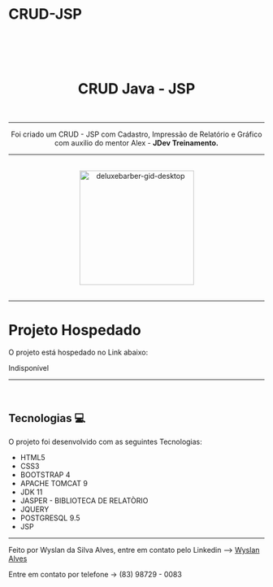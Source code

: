 # CRUD-JSP

<h1 align="center">
<br>
    <h1 align="center">CRUD Java - JSP</h1>
<br>
</h1>
<hr>
<p align="center">Foi criado um CRUD - JSP com Cadastro, Impressão de Relatório e Gráfico com auxilio do mentor Alex -  <strong>JDev Treinamento.</strong></p>
<hr> <br>

<div align="center">
    <img src="src/assets/20220719_162536.gif" alt="deluxebarber-gid-desktop" height="225">
    
</div>
<br>

---


# Projeto Hospedado

<p>O projeto está hospedado no Link abaixo:</p>
<!--<a href="https://matheus-bezerra.github.io/deluxeBarberShop/">https://matheus-bezerra.github.io/deluxeBarberShop/></a>-->Indisponível

---
<br>

## Tecnologias 💻

O projeto foi desenvolvido com as seguintes Tecnologias:

- HTML5
- CSS3
- BOOTSTRAP 4
- APACHE TOMCAT 9 
- JDK 11
- JASPER - BIBLIOTECA DE RELATÒRIO
- JQUERY
- POSTGRESQL 9.5
- JSP
---

<p>Feito por Wyslan da Silva Alves, entre em contato pelo Linkedin --> <a href="https://www.linkedin.com/in/wyslanalves/">Wyslan Alves</a></p>
<p>Entre em contato por telefone -> (83) 98729 - 0083</p>
